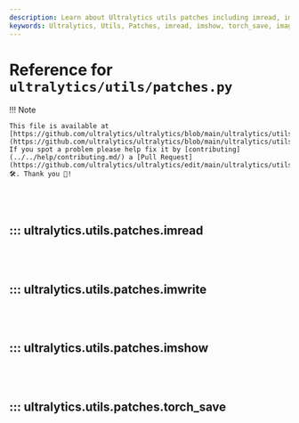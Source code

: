 ```yaml
---
description: Learn about Ultralytics utils patches including imread, imshow and torch_save. Enhance your image processing skills.
keywords: Ultralytics, Utils, Patches, imread, imshow, torch_save, image processing
---
```


# Reference for `ultralytics/utils/patches.py`

!!! Note

    This file is available at [https://github.com/ultralytics/ultralytics/blob/main/ultralytics/utils/patches.py](https://github.com/ultralytics/ultralytics/blob/main/ultralytics/utils/patches.py). If you spot a problem please help fix it by [contributing](../../help/contributing.md/) a [Pull Request](https://github.com/ultralytics/ultralytics/edit/main/ultralytics/utils/patches.py) 🛠️. Thank you 🙏!

<br><br>

## ::: ultralytics.utils.patches.imread

<br><br>

## ::: ultralytics.utils.patches.imwrite

<br><br>

## ::: ultralytics.utils.patches.imshow

<br><br>

## ::: ultralytics.utils.patches.torch_save

<br><br>
